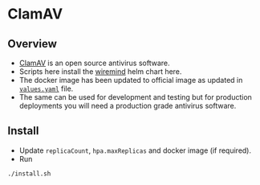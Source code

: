 # ClamAV

## Overview
* [ClamAV](https://www.clamav.net/) is an open source antivirus software.
* Scripts here install the [wiremind](https://wiremind.github.io/wiremind-helm-charts) helm chart here.
* The docker image has been updated to official image as updated in [`values.yaml`](values.yaml) file.
* The same can be used for development and testing but for production deployments you will need a production grade antivirus software.

## Install
* Update `replicaCount`, `hpa.maxReplicas` and docker image (if required).
* Run
```sh
./install.sh
```
